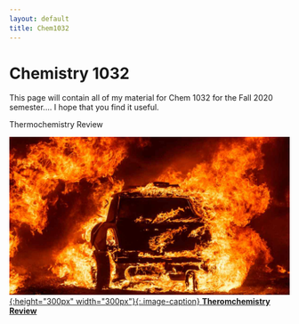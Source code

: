 ```yaml
---
layout: default
title: Chem1032
---
```

# Chemistry 1032
This page will contain all of my material for Chem 1032 for the Fall 2020 semester.... I hope that you find it useful.

Thermochemistry Review

[![thermochem](/images/thermochem.jpg){:height="300px" width="300px"}{:.image-caption}
**Theromchemistry Review**](Chem_1032_Thermochem_Review.pdf)

